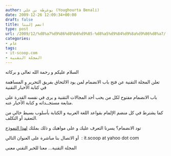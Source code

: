 ```yaml
---
author: يوغرطة بن علي (Youghourta Benali)
date: 2009-12-26 12:09:34+00:00
draft: false
title: انضم إلينا
type: post
url: /2009/12/%d8%a7%d9%86%d8%b6%d9%85-%d8%a5%d9%84%d9%8a%d9%86%d8%a7/
categories:
- عام
tags:
- it-scoop.com
- المجلة التقنية
---
```


السلام عليكم و رحمة الله تعالى و بركاته

تعلن المجلة التقنية عن فتح باب الانضمام لمن يود الالتحاق بفريق التحرير و المساهمة في كتابة الأخبار التقنية

باب الانضمام مفتوح لكل من يحب أحد المجالات التقنية و يرى في نفسه القدرة على متابعة مستجــداته و كتابة الأخبار عنه.

كما يشترط في كل منضم الإلمام بقواعد اللغة العربية و الكتابة بأسلوب بسيط خالي من التعقيد أو التكلف.

تود الانضمام؟ يسرنا التعرف عليك و على مواهبك و ذلك بملئك [لهذا النموذج](http://www.it-scoop.com/%D8%A7%D9%86%D8%B6%D9%85-%D8%A5%D9%84%D9%8A%D9%86%D8%A7/)

أو الاتصال بنا مباشرة على العنوان التالي  : it.scoop at yahoo dot com

المجلة التقنية... معنا للخبر التقني معنى
